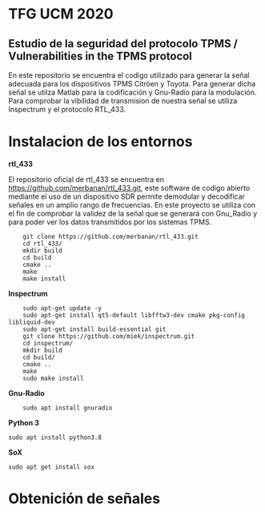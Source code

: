# TFG UCM 2020
## Estudio de la seguridad del protocolo TPMS / Vulnerabilities in the TPMS protocol

En este repositorio se encuentra el codigo utilizado para generar la señal adecuada para los dispositivos TPMS Citröen y Toyota. Para generar dicha señal se utilza Matlab para la codificación y Gnu-Radio para la modulación. Para comprobar la vibilidad de transmision de nuestra señal se utiliza Inspectrum y el protocolo RTL_433.

# Instalacion de los entornos
**rtl_433**

El repositorio oficial de rtl_433 se encuentra en https://github.com/merbanan/rtl_433.git, este software de codigo abierto mediante el uso de un dispositivo SDR permite demodular y decodificar señales en un amplio rango de frecuencias. En este proyecto se utiliza con el fin de comprobar la validez de la señal que se generará con Gnu_Radio y para poder ver los datos transmitidos por los sistemas TPMS.
````
    git clone https://github.com/merbanan/rtl_433.git
    cd rtl_433/
    mkdir build
    cd build
    cmake ..
    make
    make install
````
**Inspectrum**
````
    sudo apt-get update -y
    sudo apt-get install qt5-default libfftw3-dev cmake pkg-config libliquid-dev 
    sudo apt-get install build-essential git
    git clone https://github.com/miek/inspectrum.git
    cd inspectrum/
    mkdir build
    cd build/
    cmake ..
    make
    sudo make install
````
**Gnu-Radio**
````
    sudo apt install gnuradio
````
**Python 3**
````
sudo apt install python3.8
````
**SoX**
````
sudo apt get install sox
````


# Obtenición de señales 
